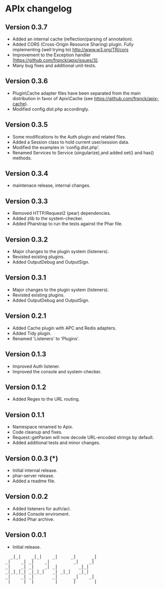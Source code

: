 APIx changelog
==============

Version 0.3.7
-------------
* Added an internal cache (reflection/parsing of annotation).
* Added CORS (Cross-Origin Resource Sharing) plugin. Fully implementing (well
  trying to) http://www.w3.org/TR/cors
* Improvement to the Exception handler [https://github.com/frqnck/apix/issues/3].
* Many bug fixes and additional unit-tests.

Version 0.3.6
-------------
* Plugin\Cache adapter files have been separated from the main distribution in
  favor of Apix\Cache (see https://github.com/frqnck/apix-cache).
* Modified config.dist.php accordingly.

Version 0.3.5
-------------
* Some modifications to the Auth plugin and related files.
* Added a Session class to hold current user/session data.
* Modified the examples in 'config.dist.php'.
* Renamed Services to Service (singularize),and added set() and has() methods.

Version 0.3.4
-------------
* maintenace release, internal changes.

Version 0.3.3
-------------
* Removed HTTP/Request2 (pear) dependencies.
* Added zlib to the system-checker.
* Added Pharstrap to run the tests against the Phar file.

Version 0.3.2
-------------
* Major changes to the plugin system (listeners).
* Revisted existing plugins.
* Added OutputDebug and OutputSign.

Version 0.3.1
-------------
* Major changes to the plugin system (listeners).
* Revisted existing plugins.
* Added OutputDebug and OutputSign.

Version 0.2.1
-------------
* Added Cache plugin with APC and Redis adapters.
* Added Tidy plugin.
* Renamed 'Listeners' to 'Plugins'.

Version 0.1.3
-------------
* Improved Auth listener.
* Improved the console and system-checker.

Version 0.1.2
-------------
* Added Regex to the URL routing.

Version 0.1.1
-------------
* Namespace renamed to Apix.
* Code cleanup and fixes.
* Request::getParam will now decode URL-encoded strings by default.
* Added additional tests and minor changes.

Version 0.0.3 (*)
-------------
* Initial internal release.
* phar-server release.
* Added a readme file.

Version 0.0.2
-------------
* Added listeners for auth/acl.
* Added Console enviroment.
* Added Phar archive.

Version 0.0.1
-------------
* Initial release.


<pre>
  _|_|    _|_|    _|     _|      _|
_|    _| _|    _|         _|    _|
_|    _| _|    _| _|        _|_|
_|_|_|_| _|_|_|   _| _|_|   _|_|
_|    _| _|       _|      _|    _|
_|    _| _|       _|     _|      _|
</pre>
